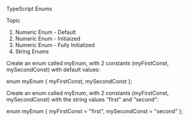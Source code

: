 TypeScript Enums



Topic
1. Numeric Enum - Default
2. Numeric Enum - Initiaized
3. Numeric Enum - Fully Initialized
4. String Enums





Create an enum called myEnum, with 2 constants (myFirstConst, mySecondConst) with default values:

enum myEnum { 
  myFirstConst, 
  mySecondConst
};




Create an enum called myEnum, with 2 constants (myFirstConst, mySecondConst) with the string values "first" and "second":


enum myEnum {
  myFirstConst = "first",
  mySecondConst = "second"
};